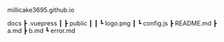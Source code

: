 millicake3695.github.io

docs
 ┣ .vuepress
 ┃ ┣ public
 ┃ ┃ ┗ logo.png
 ┃ ┗ config.js
 ┣ README.md
 ┣ a.md
 ┣ b.md
 ┗ error.md
